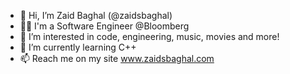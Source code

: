 - 👋 Hi, I’m Zaid Baghal (@zaidsbaghal)
- 👨‍💻 I'm a Software Engineer @Bloomberg
- 👀 I’m interested in code, engineering, music, movies and more!
- 🌱 I’m currently learning C++
- 📫 Reach me on my site www.zaidsbaghal.com

<!---
zaidsbaghal/zaidsbaghal is a ✨ special ✨ repository because its `README.md` (this file) appears on your GitHub profile.
You can click the Preview link to take a look at your changes.
--->
